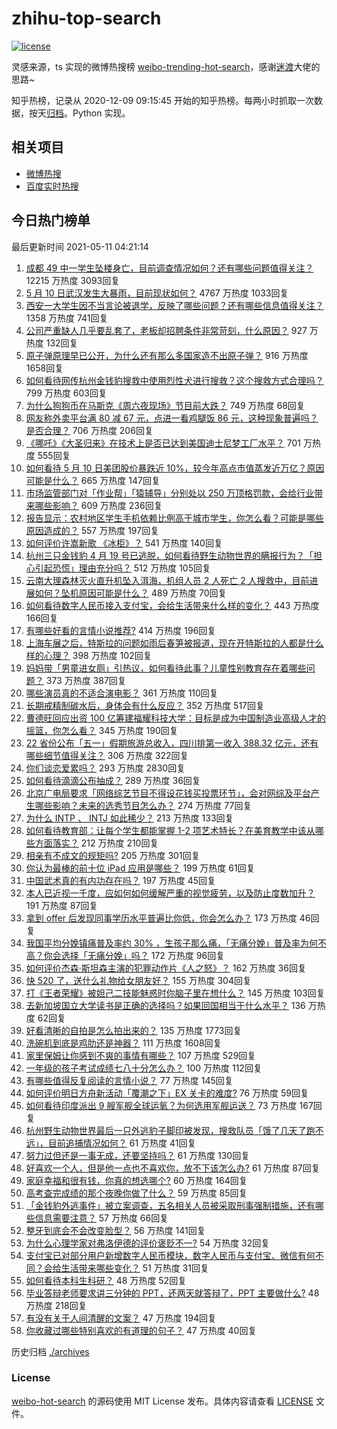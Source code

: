 # zhihu-top-search

[![license](https://img.shields.io/github/license/Arrackisarookie/zhihu-top-search)](https://github.com/Arrackisarookie/zhihu-top-search/blob/master/LICENSE)

灵感来源，ts 实现的微博热搜榜 [weibo-trending-hot-search](https://github.com/justjavac/weibo-trending-hot-search)，感谢[迷渡](https://github.com/justjavac)大佬的思路~

知乎热榜，记录从 2020-12-09 09:15:45 开始的知乎热榜。每两小时抓取一次数据，按天[归档](./archives)。Python 实现。

## 相关项目
+ [微博热搜](https://github.com/Arrackisarookie/weibo-hot-search)
+ [百度实时热搜](https://github.com/Arrackisarookie/baidu-hot-search)

## 今日热门榜单

<!-- Rank Begin -->

最后更新时间 2021-05-11 04:21:14

1. [成都 49 中一学生坠楼身亡，目前调查情况如何？还有哪些问题值得关注？](https://www.zhihu.com/question/458690995) 12215 万热度 3093回复
1. [5 月 10 日武汉发生大暴雨，目前现状如何？](https://www.zhihu.com/question/458694221) 4767 万热度 1033回复
1. [西安一大学生因不当言论被退学，反映了哪些问题？还有哪些信息值得关注？](https://www.zhihu.com/question/458572630) 1358 万热度 741回复
1. [公司严重缺人几乎要乱套了，老板却招聘条件非常苛刻，什么原因？](https://www.zhihu.com/question/458077938) 927 万热度 132回复
1. [原子弹原理早已公开，为什么还有那么多国家造不出原子弹？](https://www.zhihu.com/question/435554563) 916 万热度 1658回复
1. [如何看待网传杭州金钱豹搜救中使用烈性犬进行搜救？这个搜救方式合理吗？](https://www.zhihu.com/question/458486742) 799 万热度 603回复
1. [为什么狗狗币在马斯克《周六夜现场》节目前大跌？](https://www.zhihu.com/question/458505263) 749 万热度 68回复
1. [网友称外卖平台满 80 减 67 元，点进一看鸡腿饭 86 元，这种现象普遍吗？是否合理？](https://www.zhihu.com/question/458657073) 706 万热度 206回复
1. [《哪吒》《大圣归来》在技术上是否已达到美国迪士尼梦工厂水平？](https://www.zhihu.com/question/389058916) 701 万热度 555回复
1. [如何看待 5 月 10 日美团股价暴跌近 10%，较今年高点市值蒸发近万亿？原因可能是什么？](https://www.zhihu.com/question/458673613) 665 万热度 147回复
1. [市场监管部门对「作业帮」「猿辅导」分别处以 250 万顶格罚款，会给行业带来哪些影响？](https://www.zhihu.com/question/458641505) 609 万热度 236回复
1. [报告显示：农村地区学生手机依赖比例高于城市学生，你怎么看？可能是哪些原因造成的？](https://www.zhihu.com/question/458628261) 557 万热度 197回复
1. [如何评价许嵩新歌 《冰柜》？](https://www.zhihu.com/question/458749554) 541 万热度 140回复
1. [杭州三只金钱豹 4 月 19 号已逃脱，如何看待野生动物世界的瞒报行为？「担心引起恐慌」理由充分吗？](https://www.zhihu.com/question/458565862) 512 万热度 105回复
1. [云南大理森林灭火直升机坠入洱海，机组人员 2 人死亡 2 人搜救中，目前进展如何？坠机原因可能是什么？](https://www.zhihu.com/question/458664094) 489 万热度 70回复
1. [如何看待数字人民币接入支付宝，会给生活带来什么样的变化？](https://www.zhihu.com/question/458629505) 443 万热度 166回复
1. [有哪些好看的言情小说推荐?](https://www.zhihu.com/question/378704818) 414 万热度 196回复
1. [上海车展之后，特斯拉的问题如雨后春笋被报道，现在开特斯拉的人都是什么样的心理？](https://www.zhihu.com/question/458585086) 398 万热度 102回复
1. [妈妈带「男童进女厕」引热议，如何看待此事？儿童性别教育存在着哪些问题？](https://www.zhihu.com/question/458384181) 373 万热度 387回复
1. [哪些演员真的不适合演电影？](https://www.zhihu.com/question/451042144) 361 万热度 110回复
1. [长期戒精制碳水后，身体会有什么反应？](https://www.zhihu.com/question/368157736) 352 万热度 517回复
1. [曹德旺回应出资 100 亿筹建福耀科技大学：目标是成为中国制造业高级人才的摇篮，你怎么看？](https://www.zhihu.com/question/458657914) 345 万热度 190回复
1. [22 省份公布「五一」假期旅游总收入，四川排第一收入 388.32 亿元，还有哪些细节值得关注？](https://www.zhihu.com/question/458345276) 306 万热度 322回复
1. [你们谈恋爱累吗？](https://www.zhihu.com/question/399471584) 293 万热度 2830回复
1. [如何看待滴滴公布抽成？](https://www.zhihu.com/question/458266748) 289 万热度 36回复
1. [北京广电局要求「网络综艺节目不得设花钱买投票环节」，会对网综及平台产生哪些影响？未来的选秀节目怎么办？](https://www.zhihu.com/question/458698135) 274 万热度 77回复
1. [为什么 INTP 、 INTJ 如此稀少？](https://www.zhihu.com/question/357147669) 213 万热度 133回复
1. [如何看待教育部：让每个学生都能掌握 1-2 项艺术特长？在美育教学中该从哪些方面落实？](https://www.zhihu.com/question/458077269) 212 万热度 210回复
1. [相亲有不成文的规矩吗?](https://www.zhihu.com/question/453068049) 205 万热度 301回复
1. [你认为最棒的前十位 iPad 应用是哪些？](https://www.zhihu.com/question/34453138) 199 万热度 61回复
1. [中国武术真的有内功存在吗？](https://www.zhihu.com/question/29086555) 197 万热度 45回复
1. [本人已近视一千度，应如何如何缓解严重的视觉疲劳，以及防止度数加升？](https://www.zhihu.com/question/450542654) 191 万热度 87回复
1. [拿到 offer 后发现同事学历水平普遍比你低，你会怎么办？](https://www.zhihu.com/question/453425750) 173 万热度 46回复
1. [我国平均分娩镇痛普及率约 30% ，生孩子那么痛，「无痛分娩」普及率为何不高？你会选择「无痛分娩」吗？](https://www.zhihu.com/question/458562621) 172 万热度 96回复
1. [如何评价杰森·斯坦森主演的犯罪动作片《人之怒》？](https://www.zhihu.com/question/457101926) 162 万热度 36回复
1. [快 520 了，送什么礼物给女朋友好？](https://www.zhihu.com/question/323989785) 155 万热度 304回复
1. [打《王者荣耀》被妲己二技能魅惑时你脑子里在想什么？](https://www.zhihu.com/question/455738970) 145 万热度 103回复
1. [去新加坡国立大学读书是正确的选择吗？如果回国相当于什么水平？](https://www.zhihu.com/question/415399401) 136 万热度 62回复
1. [好看清晰的自拍是怎么拍出来的？](https://www.zhihu.com/question/267598322) 135 万热度 1773回复
1. [洗碗机到底是鸡肋还是神器？](https://www.zhihu.com/question/336267047) 111 万热度 1608回复
1. [家里保姆让你感到不爽的事情有哪些？](https://www.zhihu.com/question/20554063) 107 万热度 529回复
1. [一年级的孩子考试成绩七八十分怎么办？](https://www.zhihu.com/question/423393543) 100 万热度 112回复
1. [有哪些值得反复阅读的言情小说？](https://www.zhihu.com/question/356734446) 77 万热度 145回复
1. [如何评价明日方舟新活动「覆潮之下」EX 关卡的难度?](https://www.zhihu.com/question/458535466) 76 万热度 59回复
1. [如何看待印度派出 9 艘军舰全球运氧？为何选用军舰运送？](https://www.zhihu.com/question/458210866) 73 万热度 167回复
1. [杭州野生动物世界最后一只外逃豹子脚印被发现，搜救队员「饿了几天了跑不远」，目前追捕情况如何？](https://www.zhihu.com/question/458634493) 61 万热度 41回复
1. [努力过但还是一事无成，还要坚持吗？](https://www.zhihu.com/question/458113819) 61 万热度 130回复
1. [好喜欢一个人，但是他一点也不喜欢你，放不下该怎么办?](https://www.zhihu.com/question/457804417) 61 万热度 87回复
1. [家庭幸福和很有钱，你真的想选哪个?](https://www.zhihu.com/question/455357456) 60 万热度 164回复
1. [高考查完成绩的那个夜晚你做了什么？](https://www.zhihu.com/question/455878400) 59 万热度 85回复
1. [「金钱豹外逃事件」被立案调查，五名相关人员被采取刑事强制措施，还有哪些信息需要注意？](https://www.zhihu.com/question/458665171) 57 万热度 66回复
1. [整牙到底会不会改变脸型？](https://www.zhihu.com/question/29078408) 56 万热度 141回复
1. [为什么心理学家对弗洛伊德的评价褒贬不一?](https://www.zhihu.com/question/458001165) 54 万热度 32回复
1. [支付宝已对部分用户新增数字人民币模块，数字人民币与支付宝、微信有何不同？会给生活带来哪些变化？](https://www.zhihu.com/question/458640901) 51 万热度 31回复
1. [如何看待本科生科研？](https://www.zhihu.com/question/457315333) 48 万热度 52回复
1. [毕业答辩老师要求讲三分钟的 PPT，还两天就答辩了，PPT 主要做什么?](https://www.zhihu.com/question/391921734) 48 万热度 218回复
1. [有没有关于人间清醒的文案？](https://www.zhihu.com/question/453134964) 47 万热度 194回复
1. [你收藏过哪些特别喜欢的有道理的句子？](https://www.zhihu.com/question/457542614) 47 万热度 40回复
<!-- Rank End -->

历史归档 [./archives](./archives)

### License

[weibo-hot-search](https://github.com/Arrackisarookie/zhihu-top-search) 的源码使用 MIT License 发布。具体内容请查看 [LICENSE](./LICENSE) 文件。
